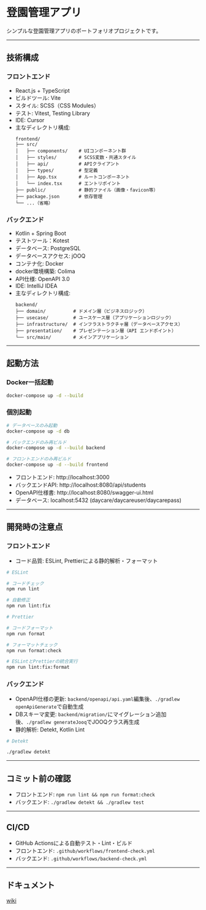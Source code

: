 # 登園管理アプリ

シンプルな登園管理アプリのポートフォリオプロジェクトです。

---

## 技術構成

### フロントエンド

- React.js + TypeScript
- ビルドツール: Vite
- スタイル: SCSS（CSS Modules）
- テスト: Vitest, Testing Library
- IDE: Cursor
- 主なディレクトリ構成:
    ```
    frontend/
    ├── src/
    │   ├── components/    # UIコンポーネント群
    │   ├── styles/        # SCSS変数・共通スタイル
    │   ├── api/           # APIクライアント
    │   ├── types/         # 型定義
    │   ├── App.tsx        # ルートコンポーネント
    │   └── index.tsx      # エントリポイント
    ├── public/            # 静的ファイル（画像・favicon等）
    ├── package.json       # 依存管理
    └── ...（省略）
    ```

### バックエンド

- Kotlin + Spring Boot
- テストツール：Kotest
- データベース: PostgreSQL
- データベースアクセス: jOOQ
- コンテナ化: Docker
- docker環境構築: Colima
- API仕様: OpenAPI 3.0
- IDE: IntelliJ IDEA
- 主なディレクトリ構成:
    ```
    backend/
    ├── domain/          # ドメイン層（ビジネスロジック）
    ├── usecase/         # ユースケース層（アプリケーションロジック）
    ├── infrastructure/  # インフラストラクチャ層（データベースアクセス）
    ├── presentation/    # プレゼンテーション層（API エンドポイント）
    └── src/main/        # メインアプリケーション
    ```

---

## 起動方法

### Docker一括起動

```bash
docker-compose up -d --build
```

### 個別起動

```bash
# データベースのみ起動
docker-compose up -d db

# バックエンドのみ再ビルド
docker-compose up -d --build backend

# フロントエンドのみ再ビルド
docker-compose up -d --build frontend
```

- フロントエンド: http://localhost:3000
- バックエンドAPI: http://localhost:8080/api/students
- OpenAPI仕様書: http://localhost:8080/swagger-ui.html
- データベース: localhost:5432 (daycare/daycareuser/daycarepass)

---

## 開発時の注意点

### フロントエンド

- コード品質: ESLint, Prettierによる静的解析・フォーマット

```bash
# ESLint

# コードチェック
npm run lint

# 自動修正
npm run lint:fix
```

```bash
# Prettier

# コードフォーマット
npm run format

# フォーマットチェック
npm run format:check

# ESLintとPrettierの統合実行
npm run lint:fix:format
```

### バックエンド

- OpenAPI仕様の更新: `backend/openapi/api.yaml`編集後、`./gradlew openApiGenerate`で自動生成
- DBスキーマ変更: `backend/migration/`にマイグレーション追加後、`./gradlew generateJooq`でJOOQクラス再生成
- 静的解析: Detekt, Kotlin Lint

```bash
# Detekt

./gradlew detekt
```

---

## コミット前の確認

- フロントエンド: `npm run lint && npm run format:check`
- バックエンド: `./gradlew detekt && ./gradlew test`

---

## CI/CD

- GitHub Actionsによる自動テスト・Lint・ビルド
- フロントエンド: `.github/workflows/frontend-check.yml`
- バックエンド: `.github/workflows/backend-check.yml`

---

## ドキュメント

[wiki](https://github.com/mrstsgk/daycare-app-portfolio/wiki)
